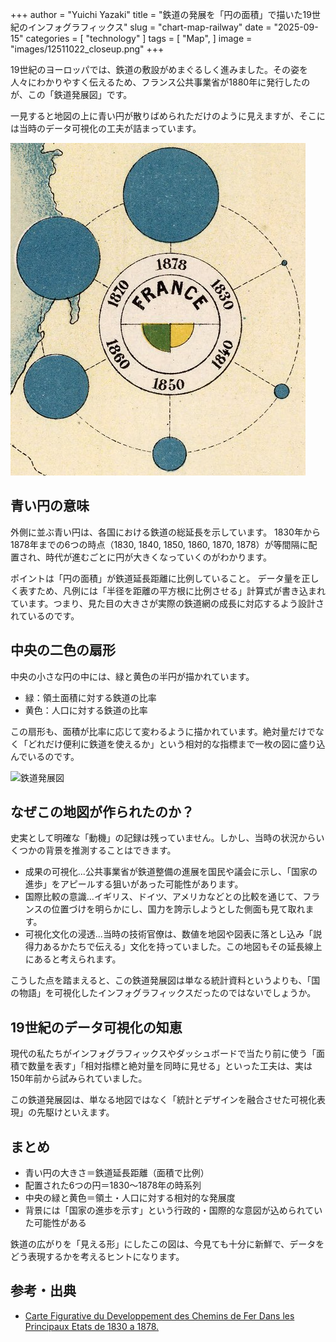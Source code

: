 +++
author = "Yuichi Yazaki"
title = "鉄道の発展を「円の面積」で描いた19世紀のインフォグラフィックス"
slug = "chart-map-railway"
date = "2025-09-15"
categories = [
    "technology"
]
tags = [
    "Map",
]
image = "images/12511022_closeup.png"
+++

19世紀のヨーロッパでは、鉄道の敷設がめまぐるしく進みました。その姿を人々にわかりやすく伝えるため、フランス公共事業省が1880年に発行したのが、この「鉄道発展図」です。

一見すると地図の上に青い円が散りばめられただけのように見えますが、そこには当時のデータ可視化の工夫が詰まっています。

<!--more-->

![この地図の凡例](images/12511022_legend.png)

## 青い円の意味

外側に並ぶ青い円は、各国における鉄道の総延長を示しています。
1830年から1878年までの6つの時点（1830, 1840, 1850, 1860, 1870, 1878）が等間隔に配置され、時代が進むごとに円が大きくなっていくのがわかります。

ポイントは「円の面積」が鉄道延長距離に比例していること。
データ量を正しく表すため、凡例には「半径を距離の平方根に比例させる」計算式が書き込まれています。つまり、見た目の大きさが実際の鉄道網の成長に対応するよう設計されているのです。


## 中央の二色の扇形

中央の小さな円の中には、緑と黄色の半円が描かれています。
- 緑：領土面積に対する鉄道の比率
- 黄色：人口に対する鉄道の比率

この扇形も、面積が比率に応じて変わるように描かれています。絶対量だけでなく「どれだけ便利に鉄道を使えるか」という相対的な指標まで一枚の図に盛り込んでいるのです。

![鉄道発展図](images/12511022.png)

## なぜこの地図が作られたのか？

史実として明確な「動機」の記録は残っていません。しかし、当時の状況からいくつかの背景を推測することはできます。

- 成果の可視化...公共事業省が鉄道整備の進展を国民や議会に示し、「国家の進歩」をアピールする狙いがあった可能性があります。
- 国際比較の意識...イギリス、ドイツ、アメリカなどとの比較を通じて、フランスの位置づけを明らかにし、国力を誇示しようとした側面も見て取れます。
- 可視化文化の浸透...当時の技術官僚は、数値を地図や図表に落とし込み「説得力あるかたちで伝える」文化を持っていました。この地図もその延長線上にあると考えられます。

こうした点を踏まえると、この鉄道発展図は単なる統計資料というよりも、「国の物語」を可視化したインフォグラフィックスだったのではないでしょうか。


## 19世紀のデータ可視化の知恵

現代の私たちがインフォグラフィックスやダッシュボードで当たり前に使う「面積で数量を表す」「相対指標と絶対量を同時に見せる」といった工夫は、実は150年前から試みられていました。

この鉄道発展図は、単なる地図ではなく「統計とデザインを融合させた可視化表現」の先駆けといえます。

## まとめ
- 青い円の大きさ＝鉄道延長距離（面積で比例）
- 配置された6つの円＝1830〜1878年の時系列
- 中央の緑と黄色＝領土・人口に対する相対的な発展度
- 背景には「国家の進歩を示す」という行政的・国際的な意図が込められていた可能性がある

鉄道の広がりを「見える形」にしたこの図は、今見ても十分に新鮮で、データをどう表現するかを考えるヒントになります。



## 参考・出典

 - [Carte Figurative du Developpement des Chemins de Fer Dans les Principaux Etats de 1830 a 1878.](https://www.davidrumsey.com/luna/servlet/detail/RUMSEY~8~1~309011~90078926)

